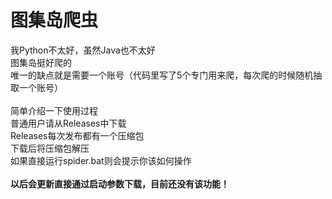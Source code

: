 # 图集岛爬虫
我Python不太好，虽然Java也不太好</br>
图集岛挺好爬的</br>
唯一的缺点就是需要一个账号（代码里写了5个专门用来爬，每次爬的时候随机抽取一个账号）
</br>
</br>
简单介绍一下使用过程</br>
普通用户请从Releases中下载</br>
Releases每次发布都有一个压缩包</br>
下载后将压缩包解压</br>
如果直接运行spider.bat则会提示你该如何操作</br>
</br>
<b>以后会更新直接通过启动参数下载，目前还没有该功能！</b>